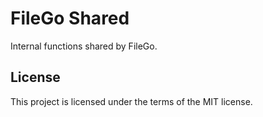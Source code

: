 # FileGo Shared

Internal functions shared by FileGo.

## License

This project is licensed under the terms of the MIT license.
